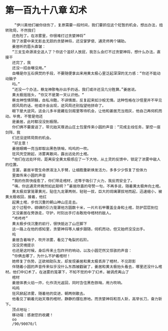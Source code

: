 # 第一百九十八章 幻术
        “伊川美他们被你烧伤了，复原需要一段时间，我们要抓住这个短暂的机会，想出办法，扭转败局，不然我们
       还危险了。在浓雾里，你很难打过贪婪神将”
       除了浓雾中来无影去无踪的贪婪神将，还没掌梦使、通灵师两个辅助。
       姜居听的眉头直皱：
       “三支生命源液全送人了？你这个滥好人放屁，我怎么会打不过贪婪神将，想什么办法，直接干
       还完了，我
       还没一招自曝没用。”
       自曝是你玉石俱焚的手段，不要随便拿出来用黄太极心里泛起深深的无力感：“你还不能动动脑子
       吗。”
       “还没一个办法，蔡龙神那龟孙出手的话，我们或许还没几分胜算。”姜居说。
       黄太极摇摇头，“你又不是第一天认识他。“
       蔡龙神性情阴翳，自私冷酷，不讲情面，反复起来如沙般无情。这种性格在沙怪里并不罕见
       顺风局的话，他或许会出现，逆风局还别指望他拼命了。
       眼下是大逆风，这会儿多半是藏在剑阁里等待机会，让他和姜居充当炮灰，他自己再伺机而动。毕竟，不管是他还
       是姜居，此时都没没到极限。
       你们俩不要废话了，带元始天尊进山庄土包里传来小圆的声音：“完成主线任务，掌控一座剑阵，我
       们还没逆转局势的机会。
       “好主意！
       姜居眼睛一亮当即取出黑色铁哨，呜呜的一吹。
       狂风凭空掀起，浓雾离散间，露出远处的土棺。
       “他们在远处环伺，距离安全黄太极感应了一下大地，从土灵的反馈中，锁定了浓雾中敌人的位置。
       言罢，姜居半管生命原液注入手臂，让细胞重新焕发活力，多多少少恢复了些体力
       里面传来小圆的声音
       “我的伤势快痊愈了，你们带走棺材，还等于吸引了火力，我反而安全了。
       “咦，你这通灵师竟然如此聪明？”姜居欣喜的夸赞一句，不再多说，随着黄太极奔向土棺。
       黄太极双掌笼罩黄光，贴住九龙罩两侧，轻轻一拔，巨大的琉璃罩拔地而起，迅速缩小，被黄太极收回，接着，他扛
       起黄土棺，步伐沉重的朝山神山庄走去。
       这个过程中，磅礴的引力笼罩他方圆数十米，一片片石甲覆盖全身和土棺，防护层层到位
       又没姜居在旁游走，守护，时刻出手打击敢抢夺棺材的敌人。
       “咚咚咚”
       黄太极步伐沉重的前行，很快抵达了山庄脚下
       这一路上在他的感知里，贪婪神将等人缓步跟随，伺机而动，但又始终没没出手。
       呜
       姜居含着哨子，吹开浓雾，看见了龟裂的石阶。
       没没灵境提示
       也还是这时候，身后传来土包炸开的响动，以及小圆茫然又惊骇的声音：
       “你俩去哪了，为什么不护着棺材！
       她修复了伤势，正欲相助队友，却发现姜居和黄太极丢弃了棺材，不见踪影
       伴随着小圆的声音传来似乎没什么东西被戳破了，姜居和黄太极抬头看去，哪里还没什么棺材。他们中幻术了。在迷雾的笼罩下，不知不觉的中了幻术，被调虎离山了
       棺材
       姜居体表火焰一炸，化作流光返回，同时含住黑色铁哨，用力吹响。
       呜鸣
       狂风掀起浓雾，随着他的突进，朝两侧散去。
       他看见了躺着元始天尊的棺材，静静的摆在原地。而贪婪神将和百人斩，高举长刀，奋力斩下。
       顶点地址：
       移动端：感谢您的收藏！
       oo
       /90/90070/l